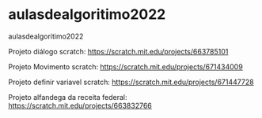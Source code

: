 # aulasdealgoritimo2022
aulasdealgoritimo2022

Projeto diálogo scratch:
https://scratch.mit.edu/projects/663785101

Projeto Movimento scratch:
https://scratch.mit.edu/projects/671434009

Projeto definir variavel scratch:
https://scratch.mit.edu/projects/671447728

Projeto alfandega da receita federal:
https://scratch.mit.edu/projects/663832766
